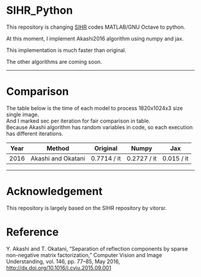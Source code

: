 # SIHR_Python
This repository is changing [SIHR](https://github.com/vitorsr/SIHR) codes MATLAB/GNU Octave to python.

At this moment, I implement Akashi2016 algorithm using numpy and jax.

This implementation is much faster than original.

The other algorithms are coming soon.

---
# Comparison

The table below is the time of each model to process 1820x1024x3 size single image.</br>
And I marked sec per iteration for fair comparison in table.</br>
Because Akashi algorithm has random variables in code, so each execution has different iterations.

|Year| Method             |       Original        |         Numpy         |           Jax         |
|:--:|--------------------|:---------------------:|:---------------------:|:---------------------:|
|2016| Akashi and Okatani |    0.7714 / it   |    0.2727 / it   |    0.015 / it   | 
---



# Acknowledgement
This repository is largely based on the SIHR repository by vitorsr.



# Reference
Y. Akashi and T. Okatani, “Separation of reflection components by sparse non-negative matrix factorization,” Computer Vision and Image Understanding, vol. 146, pp. 77–85, May 2016, http://dx.doi.org/10.1016/j.cviu.2015.09.001
